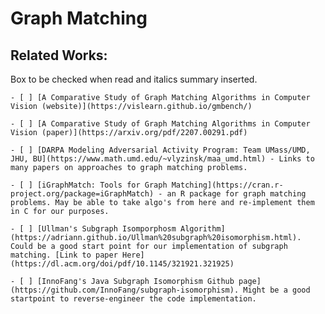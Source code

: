 # Graph Matching


## Related Works: 

Box to be checked when read and italics summary inserted. 

	- [ ] [A Comparative Study of Graph Matching Algorithms in Computer Vision (website)](https://vislearn.github.io/gmbench/)

	- [ ] [A Comparative Study of Graph Matching Algorithms in Computer Vision (paper)](https://arxiv.org/pdf/2207.00291.pdf) 

	- [ ] [DARPA Modeling Adversarial Activity Program: Team UMass/UMD, JHU, BU](https://www.math.umd.edu/~vlyzinsk/maa_umd.html) - Links to many papers on approaches to graph matching problems. 

	- [ ] [iGraphMatch: Tools for Graph Matching](https://cran.r-project.org/package=iGraphMatch) - an R package for graph matching problems. May be able to take algo's from here and re-implement them in C for our purposes. 

	- [ ] [Ullman's Subgraph Isomporphosm Algorithm](https://adriann.github.io/Ullman%20subgraph%20isomorphism.html). Could be a good start point for our implementation of subgraph matching. [Link to paper Here](https://dl.acm.org/doi/pdf/10.1145/321921.321925)

	- [ ] [InnoFang's Java Subgraph Isomorphism Github page](https://github.com/InnoFang/subgraph-isomorphism). Might be a good startpoint to reverse-engineer the code implementation. 